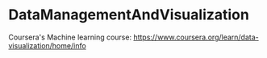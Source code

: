 # DataManagementAndVisualization

Coursera's Machine learning course: https://www.coursera.org/learn/data-visualization/home/info 
